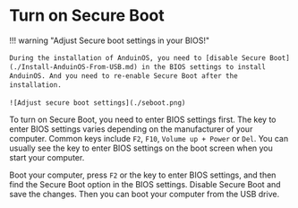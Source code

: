 # Turn on Secure Boot

!!! warning "Adjust Secure boot settings in your BIOS!"

    During the installation of AnduinOS, you need to [disable Secure Boot](./Install-AnduinOS-From-USB.md) in the BIOS settings to install AnduinOS. And you need to re-enable Secure Boot after the installation.

    ![Adjust secure boot settings](./seboot.png)

To turn on Secure Boot, you need to enter BIOS settings first. The key to enter BIOS settings varies depending on the manufacturer of your computer. Common keys include `F2`, `F10`, `Volume up + Power` or `Del`. You can usually see the key to enter BIOS settings on the boot screen when you start your computer.

Boot your computer, press `F2` or the key to enter BIOS settings, and then find the Secure Boot option in the BIOS settings. Disable Secure Boot and save the changes. Then you can boot your computer from the USB drive.

